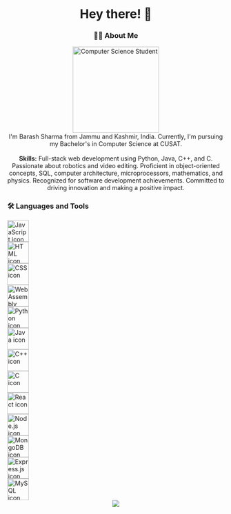 

<h1 align="center">Hey there! 👋</h1>

<h3 align="center">👩‍💻 About Me</h3>

<p align="center">
  <img src="https://i.imgur.com/n9vZucl.jpg" height="200" alt="Computer Science Student" /><br>
  I'm Barash Sharma from Jammu and Kashmir, India. Currently, I'm pursuing my Bachelor's in Computer Science at CUSAT.<br><br>
  <strong>Skills:</strong> Full-stack web development using Python, Java, C++, and C. Passionate about robotics and video editing. Proficient in object-oriented concepts, SQL, computer architecture, microprocessors, mathematics, and physics. Recognized for software development achievements. Committed to driving innovation and making a positive impact.
</p>

  <h3>🛠 Languages and Tools</h3>

  <div class="matrix-container">
    <!-- First row -->
    <div class="icon-row">
      <div class="icon-item">
        <img src="https://skillicons.dev/icons?i=js" height="50" alt="JavaScript icon" />
      </div>
      <div class="icon-item">
        <img src="https://skillicons.dev/icons?i=html" height="50" alt="HTML icon" />
      </div>
      <div class="icon-item">
        <img src="https://skillicons.dev/icons?i=css" height="50" alt="CSS icon" />
      </div>
      <div class="icon-item">
        <img src="https://skillicons.dev/icons?i=wasm" height="50" alt="WebAssembly icon" />
      </div>
    </div>
    <!-- Second row -->
    <div class="icon-row">
      <div class="icon-item">
        <img src="https://skillicons.dev/icons?i=python" height="50" alt="Python icon" />
      </div>
      <div class="icon-item">
        <img src="https://skillicons.dev/icons?i=java" height="50" alt="Java icon" />
      </div>
      <div class="icon-item">
        <img src="https://skillicons.dev/icons?i=cpp" height="50" alt="C++ icon" />
      </div>
      <div class="icon-item">
        <img src="https://skillicons.dev/icons?i=c" height="50" alt="C icon" />
      </div>
    </div>
    <!-- Third row -->
    <div class="icon-row">
      <div class="icon-item">
        <img src="https://skillicons.dev/icons?i=react" height="50" alt="React icon" />
      </div>
      <div class="icon-item">
        <img src="https://skillicons.dev/icons?i=nodejs" height="50" alt="Node.js icon" />
      </div>
      <div class="icon-item">
        <img src="https://skillicons.dev/icons?i=mongodb" height="50" alt="MongoDB icon" />
      </div>
      <div class="icon-item">
        <img src="https://skillicons.dev/icons?i=express" height="50" alt="Express.js icon" />
      </div>
    </div>
    <!-- Fourth row -->
    <div class="icon-row">
      <div class="icon-item">
        <img src="https://skillicons.dev/icons?i=mysql" height="50" alt="MySQL icon" />
      </div>
      <!-- Add more icons here -->
    </div>
  </div>

<div align="center">
  <img src="https://visitor-badge.laobi.icu/badge?page_id=barash1311.barash1311&" />
</div>
